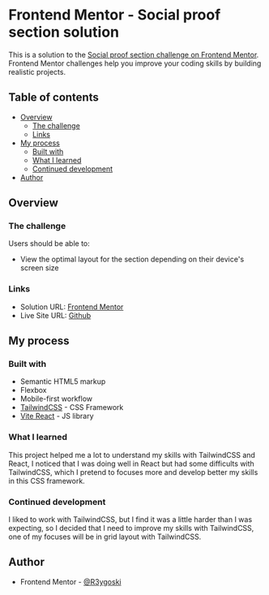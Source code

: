 # Frontend Mentor - Social proof section solution

This is a solution to the [Social proof section challenge on Frontend Mentor](https://www.frontendmentor.io/challenges/social-proof-section-6e0qTv_bA). Frontend Mentor challenges help you improve your coding skills by building realistic projects. 

## Table of contents

- [Overview](#overview)
  - [The challenge](#the-challenge)
  - [Links](#links)
- [My process](#my-process)
  - [Built with](#built-with)
  - [What I learned](#what-i-learned)
  - [Continued development](#continued-development)
- [Author](#author)

## Overview

### The challenge

Users should be able to:

- View the optimal layout for the section depending on their device's screen size

### Links

- Solution URL: [Frontend Mentor](https://your-solution-url.com)
- Live Site URL: [Github](https://your-live-site-url.com)

## My process

### Built with

- Semantic HTML5 markup
- Flexbox
- Mobile-first workflow
- [TailwindCSS](https://tailwindcss.com/) - CSS Framework
- [Vite React](https://vitejs.dev/guide/) - JS library

### What I learned

This project helped me a lot to understand my skills with TailwindCSS and React, I noticed that I was doing well in React but had some difficults with TailwindCSS, which I pretend to focuses more and develop better my skills in this CSS framework.

### Continued development

I liked to work with TailwindCSS, but I find it was a little harder than I was expecting, so I decided that I need to improve my skills with TailwindCSS, one of my focuses will be in grid layout with TailwindCSS.

## Author

- Frontend Mentor - [@R3ygoski](https://www.frontendmentor.io/profile/R3ygoski)
